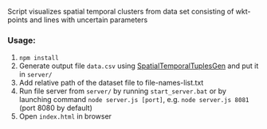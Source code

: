 Script visualizes spatial temporal clusters from data set consisting of wkt- points and lines with uncertain parameters 

### **Usage:**

1. `npm install`
1. Generate output file `data.csv` using [SpatialTemporalTuplesGen](https://github.com/vadimkorr/SpatialTemporalTuplesGen) and put it in `server/`
1. Add relative path of the dataset file to file-names-list.txt
1. Run file server from `server/` by running `start_server.bat` or by launching command `node server.js [port]`, e.g. `node server.js 8081` (port 8080 by default)
1. Open `index.html` in browser
